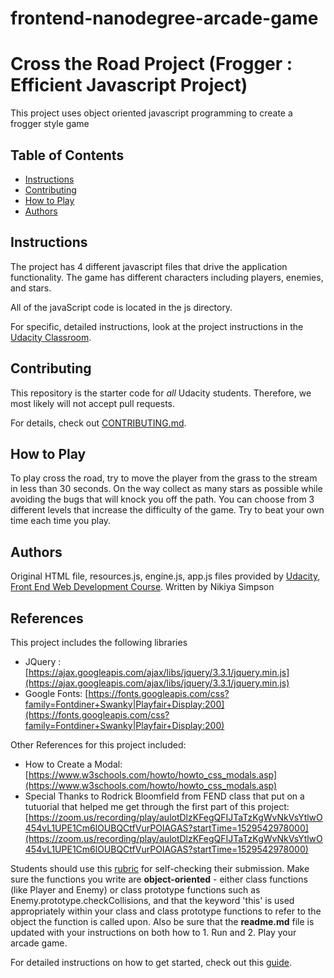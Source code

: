 frontend-nanodegree-arcade-game
===============================

# Cross the Road Project (Frogger : Efficient Javascript Project)

This project uses object oriented javascript programming to create a frogger style game

## Table of Contents

* [Instructions](#instructions)
* [Contributing](#contributing)
* [How to Play](#howtoplay)
* [Authors](#authors)

## Instructions

The project has 4 different javascript files that drive the application functionality. The game has different characters including players, enemies, and stars.

All of the javaScript code is located in the js directory.

For specific, detailed instructions, look at the project instructions in the [Udacity Classroom](https://classroom.udacity.com/me).

## Contributing

This repository is the starter code for _all_ Udacity students. Therefore, we most likely will not accept pull requests.

For details, check out [CONTRIBUTING.md](CONTRIBUTING.md).

## How to Play

To play cross the road, try to move the player from the grass to the stream in less than 30 seconds. On the way collect as many stars as possible while avoiding the bugs that will knock you off the path. You can choose from 3 different levels that increase the difficulty of the game. Try to beat your own time each time you play.

## Authors

Original HTML file, resources.js, engine.js, app.js files provided by [Udacity, Front End Web Development Course](http://www.udacity.com). 
Written by Nikiya Simpson

## References

This project includes the following libraries

* JQuery : [https://ajax.googleapis.com/ajax/libs/jquery/3.3.1/jquery.min.js](https://ajax.googleapis.com/ajax/libs/jquery/3.3.1/jquery.min.js)
* Google Fonts: [https://fonts.googleapis.com/css?family=Fontdiner+Swanky|Playfair+Display:200](https://fonts.googleapis.com/css?family=Fontdiner+Swanky|Playfair+Display:200)

Other References for this project included:
* How to Create a Modal: [https://www.w3schools.com/howto/howto_css_modals.asp](https://www.w3schools.com/howto/howto_css_modals.asp)
* Special Thanks to Rodrick Bloomfield from FEND class that put on a tutuorial that helped me get through the first part of this project: [https://zoom.us/recording/play/aulotDlzKFegQFIJTaTzKgWvNkVsYtlwO454vL1UPE1Cm6lOUBQCtfVurPOIAGAS?startTime=1529542978000](https://zoom.us/recording/play/aulotDlzKFegQFIJTaTzKgWvNkVsYtlwO454vL1UPE1Cm6lOUBQCtfVurPOIAGAS?startTime=1529542978000)


Students should use this [rubric](https://review.udacity.com/#!/projects/2696458597/rubric) for self-checking their submission. Make sure the functions you write are **object-oriented** - either class functions (like Player and Enemy) or class prototype functions such as Enemy.prototype.checkCollisions, and that the keyword 'this' is used appropriately within your class and class prototype functions to refer to the object the function is called upon. Also be sure that the **readme.md** file is updated with your instructions on both how to 1. Run and 2. Play your arcade game.

For detailed instructions on how to get started, check out this [guide](https://docs.google.com/document/d/1v01aScPjSWCCWQLIpFqvg3-vXLH2e8_SZQKC8jNO0Dc/pub?embedded=true).
